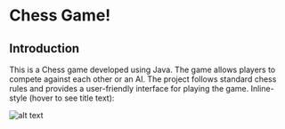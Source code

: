 # Chess Game!
## Introduction
This is a Chess game developed using Java. The game allows players to compete against each other or an AI. The project follows standard chess rules and provides a user-friendly interface for playing the game.
Inline-style (hover to see title text):

![alt text](img/markdown_Chess.png "Title Text")